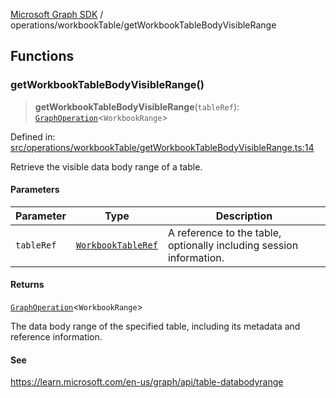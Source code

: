 [Microsoft Graph SDK](../../README.md) / operations/workbookTable/getWorkbookTableBodyVisibleRange

## Functions

### getWorkbookTableBodyVisibleRange()

> **getWorkbookTableBodyVisibleRange**(`tableRef`): [`GraphOperation`](../../models/GraphOperation.md#graphoperation)\<`WorkbookRange`\>

Defined in: [src/operations/workbookTable/getWorkbookTableBodyVisibleRange.ts:14](https://github.com/Future-Secure-AI/microsoft-graph/blob/main/src/operations/workbookTable/getWorkbookTableBodyVisibleRange.ts#L14)

Retrieve the visible data body range of a table.

#### Parameters

| Parameter | Type | Description |
| ------ | ------ | ------ |
| `tableRef` | [`WorkbookTableRef`](../../models/WorkbookTableRef.md#workbooktableref) | A reference to the table, optionally including session information. |

#### Returns

[`GraphOperation`](../../models/GraphOperation.md#graphoperation)\<`WorkbookRange`\>

The data body range of the specified table, including its metadata and reference information.

#### See

https://learn.microsoft.com/en-us/graph/api/table-databodyrange

